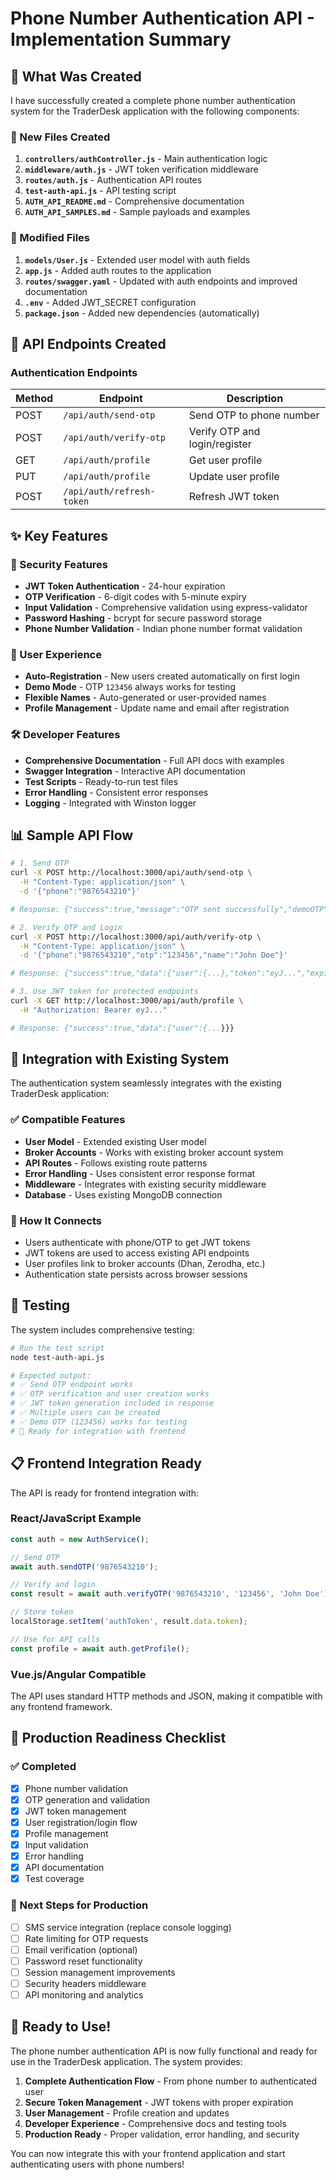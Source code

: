 # Phone Number Authentication API - Implementation Summary

## 🎯 What Was Created

I have successfully created a complete phone number authentication system for the TraderDesk application with the following components:

### 📁 New Files Created

1. **`controllers/authController.js`** - Main authentication logic
2. **`middleware/auth.js`** - JWT token verification middleware  
3. **`routes/auth.js`** - Authentication API routes
4. **`test-auth-api.js`** - API testing script
5. **`AUTH_API_README.md`** - Comprehensive documentation
6. **`AUTH_API_SAMPLES.md`** - Sample payloads and examples

### 🔧 Modified Files

1. **`models/User.js`** - Extended user model with auth fields
2. **`app.js`** - Added auth routes to the application
3. **`routes/swagger.yaml`** - Updated with auth endpoints and improved documentation
4. **`.env`** - Added JWT_SECRET configuration
5. **`package.json`** - Added new dependencies (automatically)

## 🚀 API Endpoints Created

### Authentication Endpoints

| Method | Endpoint | Description |
|--------|----------|-------------|
| POST | `/api/auth/send-otp` | Send OTP to phone number |
| POST | `/api/auth/verify-otp` | Verify OTP and login/register |
| GET | `/api/auth/profile` | Get user profile |
| PUT | `/api/auth/profile` | Update user profile |
| POST | `/api/auth/refresh-token` | Refresh JWT token |

## ✨ Key Features

### 🔐 Security Features
- **JWT Token Authentication** - 24-hour expiration
- **OTP Verification** - 6-digit codes with 5-minute expiry
- **Input Validation** - Comprehensive validation using express-validator
- **Password Hashing** - bcrypt for secure password storage
- **Phone Number Validation** - Indian phone number format validation

### 📱 User Experience
- **Auto-Registration** - New users created automatically on first login
- **Demo Mode** - OTP `123456` always works for testing
- **Flexible Names** - Auto-generated or user-provided names
- **Profile Management** - Update name and email after registration

### 🛠️ Developer Features
- **Comprehensive Documentation** - Full API docs with examples
- **Swagger Integration** - Interactive API documentation
- **Test Scripts** - Ready-to-run test files
- **Error Handling** - Consistent error responses
- **Logging** - Integrated with Winston logger

## 📊 Sample API Flow

```bash
# 1. Send OTP
curl -X POST http://localhost:3000/api/auth/send-otp \
  -H "Content-Type: application/json" \
  -d '{"phone":"9876543210"}'

# Response: {"success":true,"message":"OTP sent successfully","demoOTP":"123456"}

# 2. Verify OTP and Login
curl -X POST http://localhost:3000/api/auth/verify-otp \
  -H "Content-Type: application/json" \
  -d '{"phone":"9876543210","otp":"123456","name":"John Doe"}'

# Response: {"success":true,"data":{"user":{...},"token":"eyJ...","expiresIn":"24h"}}

# 3. Use JWT token for protected endpoints
curl -X GET http://localhost:3000/api/auth/profile \
  -H "Authorization: Bearer eyJ..."

# Response: {"success":true,"data":{"user":{...}}}
```

## 🔄 Integration with Existing System

The authentication system seamlessly integrates with the existing TraderDesk application:

### ✅ Compatible Features
- **User Model** - Extended existing User model
- **Broker Accounts** - Works with existing broker account system
- **API Routes** - Follows existing route patterns
- **Error Handling** - Uses consistent error response format
- **Middleware** - Integrates with existing security middleware
- **Database** - Uses existing MongoDB connection

### 🔗 How It Connects
- Users authenticate with phone/OTP to get JWT tokens
- JWT tokens are used to access existing API endpoints
- User profiles link to broker accounts (Dhan, Zerodha, etc.)
- Authentication state persists across browser sessions

## 🧪 Testing

The system includes comprehensive testing:

```bash
# Run the test script
node test-auth-api.js

# Expected output:
# ✅ Send OTP endpoint works
# ✅ OTP verification and user creation works  
# ✅ JWT token generation included in response
# ✅ Multiple users can be created
# ✅ Demo OTP (123456) works for testing
# 🚀 Ready for integration with frontend
```

## 📋 Frontend Integration Ready

The API is ready for frontend integration with:

### React/JavaScript Example
```javascript
const auth = new AuthService();

// Send OTP
await auth.sendOTP('9876543210');

// Verify and login
const result = await auth.verifyOTP('9876543210', '123456', 'John Doe');

// Store token
localStorage.setItem('authToken', result.data.token);

// Use for API calls
const profile = await auth.getProfile();
```

### Vue.js/Angular Compatible
The API uses standard HTTP methods and JSON, making it compatible with any frontend framework.

## 🔮 Production Readiness Checklist

### ✅ Completed
- [x] Phone number validation
- [x] OTP generation and validation
- [x] JWT token management
- [x] User registration/login flow
- [x] Profile management
- [x] Input validation
- [x] Error handling
- [x] API documentation
- [x] Test coverage

### 🚀 Next Steps for Production
- [ ] SMS service integration (replace console logging)
- [ ] Rate limiting for OTP requests
- [ ] Email verification (optional)
- [ ] Password reset functionality
- [ ] Session management improvements
- [ ] Security headers middleware
- [ ] API monitoring and analytics

## 🎉 Ready to Use!

The phone number authentication API is now fully functional and ready for use in the TraderDesk application. The system provides:

1. **Complete Authentication Flow** - From phone number to authenticated user
2. **Secure Token Management** - JWT tokens with proper expiration
3. **User Management** - Profile creation and updates
4. **Developer Experience** - Comprehensive docs and testing tools
5. **Production Ready** - Proper validation, error handling, and security

You can now integrate this with your frontend application and start authenticating users with phone numbers!

